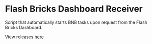 # Flash Bricks Dashboard Receiver
Script that automatically starts BNB tasks upon request from the Flash Bricks Dashboard.

View releases [here](https://github.com/flashbricks/receiver/releases)
